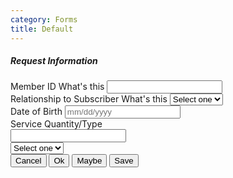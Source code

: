 ```yaml
---
category: Forms
title: Default
---
```

<div class="docs-example">
  <div class="card">
    <div class="card-body">
      <form>
        <h5 class="card-title-secondary">Request Information</h5>
        <div class="form-group">
          <label for="memberID">
            Member ID
            <span class="inline-help" data-toggle="tooltip" data-placement="top" title="" data-original-title="Lorem ipusm cornaer vel eu leo. cum soclies nasctuere abl ultriceis vehiclula et magins.">
              What's this
            </span>
          </label>
          <input type="text" class="form-control" id="memberID" placeholder="">
        </div>
        <div class="form-group">
          <label for="relationshipToSubscriber">
            Relationship to Subscriber
            <span class="inline-help" data-toggle="tooltip" data-placement="top" data-original-title="Lorem ipusm cornaer vel eu leo. cum soclies nasctuere abl ultriceis vehiclula et magins.">
              What's this
            </span>
          </label>
          <select class="custom-select custom-block" id="relationshipToSubscriber">
            <option>Select one</option>
            <option>Option 2</option>
            <option>Option 3</option>
            <option>Option 4</option>
            <option>Option 5</option>
          </select>
        </div>
        <div class="form-group">
          <label for="datetimepicker7">
            Date of Birth
          </label>
          <input type="text" class="form-control" id="datetimepicker7" placeholder="mm/dd/yyyy">
        </div>
        <div class="form-group">
          <label for="serviceQuantityType">
            Service Quantity/Type
          </label>
          <div class="row">
            <div class="col-sm-4">
              <input type="text" id="serviceQuantityType" class="form-control">
            </div>
            <div class="col-sm-8">
              <select class="custom-select custom-block" id="rts">
                <option>Select one</option>
                <option>Option 2</option>
                <option>Option 3</option>
                <option>Option 4</option>
                <option>Option 5</option>
              </select>
            </div>
          </div>
        </div>
        <div class="form-controls">
          <input type="submit" class="btn btn-default" value="Cancel">
          <input type="submit" class="btn btn-default" value="Ok">
          <input type="submit" class="btn btn-default" value="Maybe">
          <input type="submit" class="btn btn-primary form-controls-right" value="Save">
        </div>
      </form>
    </div>
  </div>
</div>
